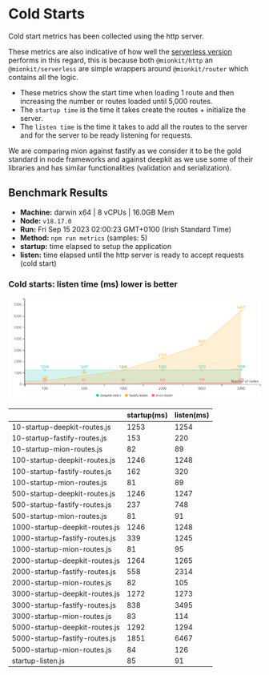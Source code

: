 # Cold Starts

Cold start metrics has been collected using the http server.

These metrics are also indicative of how well the [serverless version](https://github.com/mionkit/mion/tree/master/packages/serverless) performs in this regard, this is because both `@mionkit/http` an `@mionkit/serverless` are simple wrappers around `@mionkit/router` which contains all the logic.

- These metrics show the start time when loading 1 route and then increasing the number or routes loaded until 5,000 routes.
- The `startup time` is the time it takes create the routes + initialize the server.
- The `listen time` is the time it takes to add all the routes to the server and for the server to be ready listening for requests.

We are comparing mion against fastify as we consider it to be the gold standard in node frameworks and against deepkit as we use some of their libraries and has similar functionalities (validation and serialization).

## Benchmark Results
* __Machine:__ darwin x64 | 8 vCPUs | 16.0GB Mem
* __Node:__ `v18.17.0`
* __Run:__ Fri Sep 15 2023 02:00:23 GMT+0100 (Irish Standard Time)
* __Method:__ `npm run metrics` (samples: 5)
* __startup:__ time elapsed to setup the application
* __listen:__ time elapsed until the http server is ready to accept requests (cold start)

### Cold starts:  listen time (ms) lower is better 

![benchmarks](assets/public/charts/cold-starts.png)



  | | startup(ms) | listen(ms) |
  |-| -           | -          |
| 10-startup-deepkit-routes.js | 1253 | 1254 |
| 10-startup-fastify-routes.js | 153 | 220 |
| 10-startup-mion-routes.js | 82 | 89 |
| 100-startup-deepkit-routes.js | 1246 | 1248 |
| 100-startup-fastify-routes.js | 162 | 320 |
| 100-startup-mion-routes.js | 81 | 89 |
| 500-startup-deepkit-routes.js | 1246 | 1247 |
| 500-startup-fastify-routes.js | 237 | 748 |
| 500-startup-mion-routes.js | 81 | 91 |
| 1000-startup-deepkit-routes.js | 1246 | 1248 |
| 1000-startup-fastify-routes.js | 339 | 1245 |
| 1000-startup-mion-routes.js | 81 | 95 |
| 2000-startup-deepkit-routes.js | 1264 | 1265 |
| 2000-startup-fastify-routes.js | 558 | 2314 |
| 2000-startup-mion-routes.js | 82 | 105 |
| 3000-startup-deepkit-routes.js | 1272 | 1273 |
| 3000-startup-fastify-routes.js | 838 | 3495 |
| 3000-startup-mion-routes.js | 83 | 114 |
| 5000-startup-deepkit-routes.js | 1292 | 1294 |
| 5000-startup-fastify-routes.js | 1851 | 6467 |
| 5000-startup-mion-routes.js | 84 | 126 |
| startup-listen.js | 85 | 91 |
